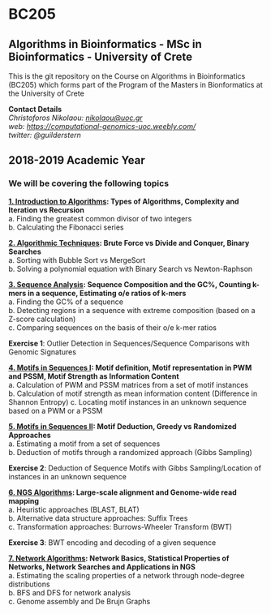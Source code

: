 # BC205
## Algorithms in Bioinformatics - MSc in Bioinformatics - University of Crete

This is the git repository on the Course on Algorithms in Bioinformatics (BC205) which forms part of the Program of the Masters in Bionformatics at the University of Crete

**Contact Details**  
*Christoforos Nikolaou: nikolaou@uoc.gr*  
*web: https://computational-genomics-uoc.weebly.com/*  
*twitter: @guilderstern*  

## 2018-2019 Academic Year
### We will be covering the following topics  

**[1. Introduction to Algorithms](https://github.com/christoforos-nikolaou/BC205/blob/master/BC205_Introduction_beamer.pdf): Types of Algorithms, Complexity and Iteration vs Recursion**  
  a. Finding the greatest common divisor of two integers  
  b. Calculating the Fibonacci series  
    
**[2. Algorithmic Techniques](https://github.com/christoforos-nikolaou/BC205/blob/master/BC205_Introduction_beamer.pdf): Brute Force vs Divide and Conquer, Binary Searches**  
  a. Sorting with Bubble Sort vs MergeSort  
  b. Solving a polynomial equation with Binary Search vs Newton-Raphson
    
**[3. Sequence Analysis](https://github.com/christoforos-nikolaou/BC205/blob/master/BC205_SeqAnalysis_beamer.pdf): Sequence Composition and the GC%, Counting k-mers in a sequence, Estimating o/e ratios of k-mers**   
  a. Finding the GC% of a sequence   
  b. Detecting regions in a sequence with extreme composition (based on a Z-score calculation)  
  c. Comparing sequences on the basis of their o/e k-mer ratios  
  
  **Exercise 1**: Outlier Detection in Sequences/Sequence Comparisons with Genomic Signatures  
    
**[4. Motifs in Sequences I](https://github.com/christoforos-nikolaou/BC205/blob/master/cb_2016_lecture_03_motifs.pdf): Motif definition, Motif representation in PWM and PSSM, Motif Strength as Information Content**   
  a. Calculation of PWM and PSSM matrices from a set of motif instances   
  b. Calculation of motif strength as mean information content (Difference in Shannon Entropy)
  c. Locating motif instances in an unknown sequence based on a PWM or a PSSM
    
**[5. Motifs in Sequences II](https://github.com/christoforos-nikolaou/BC205/blob/master/BC205_MotifDiscovery_beamer.pdf): Motif Deduction, Greedy vs Randomized Approaches**   
  a. Estimating a motif from a set of sequences   
  b. Deduction of motifs through a randomized approach (Gibbs Sampling)  
  
  **Exercise 2**: Deduction of Sequence Motifs with Gibbs Sampling/Location of instances in an unknown sequence
  
**[6. NGS Algorithms](https://github.com/christoforos-nikolaou/BC205/blob/master/BC205_NGSMapping_beamer.pdf): Large-scale alignment and Genome-wide read mapping**   
  a. Heuristic approaches (BLAST, BLAT)   
  b. Alternative data structure approaches: Suffix Trees   
  c. Transformation approaches: Burrows-Wheeler Transform (BWT)  
  
  **Exercise 3**: BWT encoding and decoding of a given sequence
   
 **[7. Network Algorithms](https://github.com/christoforos-nikolaou/BC205/blob/master/BC205_GenomeScaleAlgorithms_beamer.pdf): Network Basics, Statistical Properties of Networks, Network Searches and Applications in NGS**   
  a. Estimating the scaling properties of a network through node-degree distributions   
  b. BFS and DFS for network analysis  
  c. Genome assembly and De Brujn Graphs  
    

    

  
  
  
    
    
